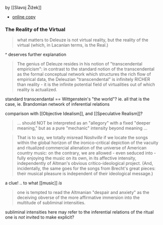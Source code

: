 by [[Slavoj Žižek]]

- [online copy](https://www.lacan.com/zizbenbrother.html)

### The Reality of the Virtual

> what matters to Deleuze is not virtual reality, but the reality of the virtual (which, in Lacanian terms, is the Real.)

^ deserves further explanation

> The genius of Deleuze resides in his notion of "transcendental empiricism": in contrast to the standard notion of the transcendental as the formal conceptual network which structures the rich flow of empirical data, the Deleuzian "transcendental" is infinitely RICHER than reality - it is the infinite potential field of virtualities out of which reality is actualized.

standard transcendantal == Wittgenstein's "the world"?
	ie. all that is the case, 
	ie. Brandomian network of inferential relations

comparison with [[Objective Idealism]], and [[Speculative Realism]]?

> ... should NOT be interpreted as an "allegory" with a fixed "deeper meaning," but as a pure "mechanic" intensity beyond meaning ...

>That is to say, we totally misread _Nashville_ if we locate the songs within the global horizon of the ironico-critical depiction of the vacuity and ritualized commercial alienation of the universe of American country music: on the contrary, we are allowed - even seduced into - fully enjoying the music on its own, in its affective intensity, independently of Altman's obvious critico-ideological project. (And, incidentally, the same goes for the songs from Brecht's great pieces: their musical pleasure is independent of their ideological message.)

a clue! .. to what [[music]] *is*

> one is tempted to read the Altmanian "despair and anxiety" as the deceiving obverse of the more affirmative immersion into the multitude of subliminal intensities.

subliminal intensities here may refer to the inferential relations of the ritual one is *not* invited to make explicit?

